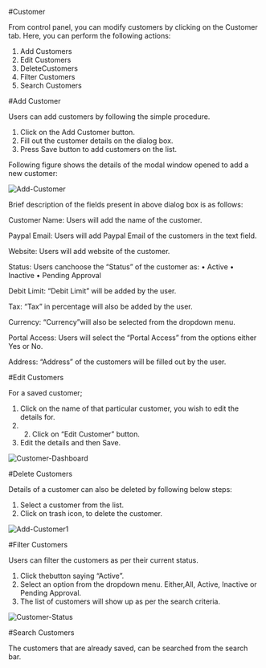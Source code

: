#Customer

From control panel, you can modify customers by clicking on the Customer tab. Here, you can perform the following actions:

1. Add Customers
2. Edit Customers
3. DeleteCustomers
4. Filter Customers
5. Search Customers

#Add Customer

Users can add customers by following the simple procedure.

1. Click on the Add Customer button.
2. Fill out the customer details on the dialog box.
3. Press Save button to add customers on the list. 

Following figure shows the details of the modal window opened to add a new customer:

<img src="https://raw.githubusercontent.com/digipigeon/connexcs-user-docs/master/img/add-customer.png" alt="Add-Customer"/>

Brief description of the fields present in above dialog box is as follows:

Customer Name: Users will add the name of the customer.

Paypal Email: Users will add Paypal Email of the customers in the text field.

Website: Users will add website of the customer.

Status:	Users canchoose the “Status” of the customer as:
	• Active
	• Inactive
	• Pending Approval

Debit Limit: “Debit Limit” will be added by the user.

Tax: “Tax” in percentage will also be added by the user.

Currency: “Currency”will also be selected from the dropdown menu.

Portal Access: Users will select the “Portal Access” from the options either Yes or No.

Address: “Address” of the customers will be filled out by the user. 

#Edit Customers

For a saved customer;

1. Click on the name of that particular customer, you wish to edit the details for.
2. 2. Click on “Edit Customer” button.
3. Edit the details and then Save.

<img src="https://raw.githubusercontent.com/digipigeon/connexcs-user-docs/master/img/customer-dashboard.png" alt="Customer-Dashboard"/>

#Delete Customers

Details of a customer can also be deleted by following below steps:

1. Select a customer from the list.
2. Click on trash icon, to delete the customer.

<img src="https://raw.githubusercontent.com/digipigeon/connexcs-user-docs/master/img/add-Customer1.png" alt="Add-Customer1"/>

#Filter Customers

Users can filter the customers as per their current status.

1. Click thebutton saying “Active”.
2. Select an option from the dropdown menu. Either,All, Active, Inactive or Pending Approval.
3. The list of customers will show up as per the search criteria.

<img src="https://raw.githubusercontent.com/digipigeon/connexcs-user-docs/master/img/customer-status.png" alt="Customer-Status"/>

#Search Customers

The customers that are already saved, can be searched from the search bar.
